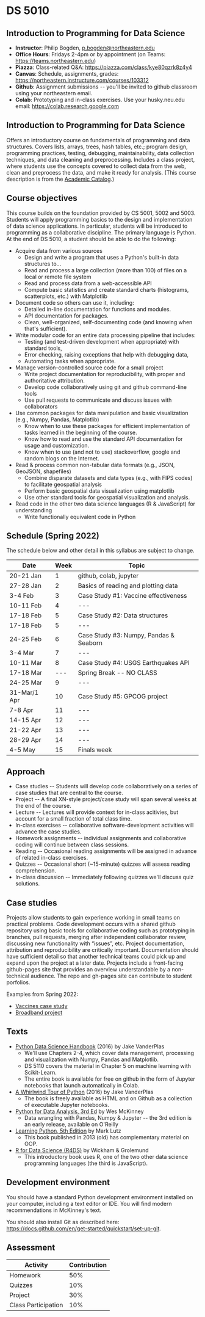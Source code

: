 
# DS 5010

## Introduction to Programming for Data Science

* **Instructor**: Philip Bogden, p.bogden@northeastern.edu
* **Office Hours**: Fridays 2-4pm or by appointment (on Teams: https://teams.northeastern.edu)
* **Piazza**: Class-related Q&A: https://piazza.com/class/kye80qzrk8z4y4
* **Canvas**: Schedule, assignments, grades: https://northeastern.instructure.com/courses/103312
* **Github**: Assignment submissions -- you'll be invited to github classroom using your northeastern email.
* **Colab**: Prototyping and in-class exercises. Use your husky.neu.edu email: https://colab.research.google.com

## Introduction to Programming for Data Science

Offers an introductory course on fundamentals of programming and data structures. 
Covers lists, arrays, trees, hash tables, etc.; 
program design, programming practices, testing, debugging, maintainability, data collection techniques, 
and data cleaning and preprocessing. 
Includes a class project, where students use the concepts covered to collect data from the web, 
clean and preprocess the data, and make it ready for analysis. 
(This course description is from the [Academic Catalog](https://catalog.northeastern.edu/course-descriptions/ds/).)

## Course objectives

This course builds on the foundation provided by CS 5001, 5002 and 5003.
Students will apply programming basics to the design and implementation of data science applications.
In particular, students will be introduced to programming as a collaborative discipline. 
The primary language is Python. At the end of DS 5010, a student should be able to do the following:

* Acquire data from various sources
  * Design and write a program that uses a Python's built-in data structures to...
  * Read and process a large collection (more than 100) of files on a local or remote file system
  * Read and process data from a web-accessible API 
  * Compute basic statistics and create standard charts (histograms, scatterplots, etc.) with Matplotlib
* Document code so others can use it, including:
  * Detailed in-line documentation for functions and modules.
  * API documentation for packages.
  * Clean, well-organized, self-documenting code (and knowing when that's sufficient).
* Write modular code for an entire data processing pipeline that includes:
  * Testing (and test-driven development when appropriate) with standard tools,
  * Error checking, raising exceptions that help with debugging data,
  * Automating tasks when appropriate.
* Manage version-controlled source code for a small project
  * Write project documentation for reproducibility, with proper and authoritative attribution.
  * Develop code collaboratively using git and github command-line tools
  * Use pull requests to communicate and discuss issues with collaborators
* Use common packages for data manipulation and basic visualization (e.g., Numpy, Pandas, Matplotlib)
  * Know when to use these packages for efficient implementation of tasks learned in the beginning of the course.
  * Know how to read and use the standard API documentation for usage and customization.
  * Know when to use (and not to use) stackoverflow, google and random blogs on the Internet.
* Read & process common non-tabular data formats (e.g., JSON, GeoJSON, shapefiles)
  * Combine disparate datasets and data types (e.g., with FIPS codes) to facilitate geospatial analysis
  * Perform basic geospatial data visualization using matplotlib
  * Use other standard tools for geospatial visualization and analysis.
* Read code in the other two data science languages (R & JavaScript) for understanding
  * Write functionally equivalent code in Python

## Schedule (Spring 2022)

The schedule below and other detail in this syllabus are subject to change.

| Date   | Week   | Topic |
| ---    | ---    | ---   |
| 20-21 Jan | 1   | github, colab, jupyter | 
| 27-28 Jan | 2   | Basics of reading and plotting data |
| 3-4 Feb   | 3   | Case Study #1: Vaccine effectiveness | 
| 10-11 Feb | 4   | --- |
| 17-18 Feb | 5   | Case Study #2: Data structures | 
| 17-18 Feb | 5   | --- | 
| 24-25 Feb | 6   | Case Study #3: Numpy, Pandas & Seaborn |
| 3-4 Mar   | 7   | --- | 
| 10-11 Mar | 8   | Case Study #4: USGS Earthquakes API |
| 17-18 Mar | --- | Spring Break -- NO CLASS |
| 24-25 Mar | 9   | --- | 
| 31-Mar/1 Apr | 10 | Case Study #5: GPCOG project |
| 7-8 Apr   | 11  | --- |
| 14-15 Apr | 12  | --- |
| 21-22 Apr | 13  | --- |
| 28-29 Apr | 14  | --- |
| 4-5 May   | 15  | Finals week |

## Approach

* Case studies -- Students will develop code collaboratively on a series of case studies that are central to the course.
* Project -- A final XN-style project/case study will span several weeks at the end of the course.
* Lecture -- Lectures will provide context for in-class acitivies, but account for a small fraction of total class time.
* In-class exercises -- collaborative software-development activities will advance the case studies.
* Homework assignments -- individual assignments and collaborative coding will continue between class sessions.
* Reading -- Occasional reading assignments will be assigned in advance of related in-class exercises.
* Quizzes -- Occasional short (~15-minute) quizzes will assess reading comprehension.
* In-class discussion -- Immediately following quizzes we'll discuss quiz solutions.

## Case studies

Projects allow students to gain experience working in small teams on practical problems.
Code development occurs with a shared github repository using basic tools for collaborative coding 
such as prototyping in branches, pull requests, merging after independent collaborator review, 
discussing new functionality with “issues”, etc.
Project documentation, attribution and reproducibility are critically important. 
Documentation should have sufficient detail so that another technical teams could pick 
up and expand upon the project at a later date.
Projects include a front-facing github-pages site that provides an overview understandable by a non-technical audience.
The repo and gh-pages site can contribute to student porfolios.

Examples from Spring 2022:

* [Vaccines case study](http://ds5010.github.io/vaccines)
* [Broadband project](http://ds5010.github.io/broadband)

## Texts

* [Python Data Science Handbook](https://github.com/jakevdp/PythonDataScienceHandbook) (2016) by Jake VanderPlas
  * We'll use Chapters 2-4, which cover data management, processing and visualization with Numpy, Pandas and Matplotlib.
  * DS 5110 covers the material in Chapter 5 on machine learning with Scikit-Learn.
  * The entire book is available for free on github in the form of Jupyter notebooks that launch automatically in Colab.
* [A Whirlwind Tour of Python](https://jakevdp.github.io/WhirlwindTourOfPython/) (2016) by Jake VanderPlas
  * The book is freely available as HTML and on Github as a collection of executable Jupyter notebooks.
* [Python for Data Analysis, 3rd Ed](https://learning.oreilly.com/library/view/python-for-data/9781098104023/) by Wes McKinney
  * Data wrangling with Pandas, Numpy & Jupyter -- the 3rd edition is an early release, available on O'Reilly
* [Learning Python, 5th Edition](https://learning.oreilly.com/library/view/learning-python-5th/9781449355722/) by Mark Lutz
  * This book published in 2013 (old) has complementary material on OOP.
* [R for Data Science (R4DS)](https://r4ds.had.co.nz/) by Wickham & Grolemund
  * This introductory book uses R, one of the two other data science programming languages (the third is JavaScript).

## Development environment

You should have a standard Python development environment installed on your computer, 
including a text editor or IDE. You will find modern recommendations in McKinney's text.

You should also install Git as described here: https://docs.github.com/en/get-started/quickstart/set-up-git.

## Assessment

 | Activity | Contribution |
 | --- | --- |
 | Homework | 50% |
 | Quizzes  | 10% |
 | Project | 30% |
 | Class Participation | 10% |
